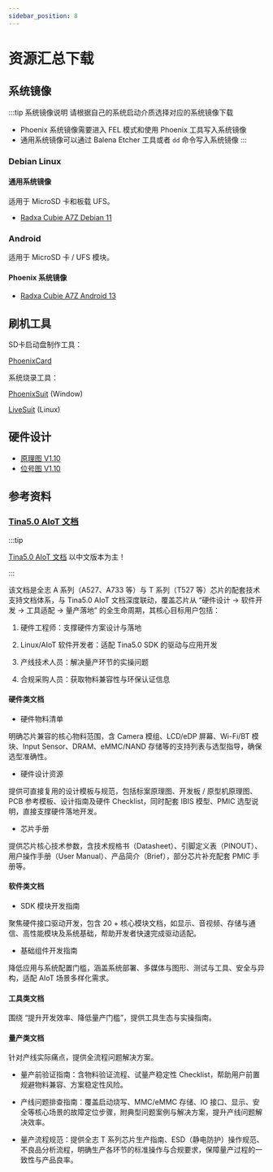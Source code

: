 ```yaml
---
sidebar_position: 8
---
```


# 资源汇总下载

## 系统镜像

:::tip 系统镜像说明
请根据自己的系统启动介质选择对应的系统镜像下载

- Phoenix 系统镜像需要进入 FEL 模式和使用 Phoenix 工具写入系统镜像
- 通用系统镜像可以通过 Balena Etcher 工具或者 `dd` 命令写入系统镜像
  :::

### Debian Linux

#### 通用系统镜像

适用于 MicroSD 卡和板载 UFS。

- [Radxa Cubie A7Z Debian 11](https://github.com/radxa-build/radxa-cubie-a7z/releases/download/rsdk-b1/radxa-cubie-a7z_bullseye_kde_b1.output_512.img.xz)

### Android

适用于 MicroSD 卡 / UFS 模块。

#### Phoenix 系统镜像

- [Radxa Cubie A7Z Android 13](https://github.com/radxa/allwinner-android-manifests/releases/download/A733-Android13-20250917/a733_android13_radxa_a7z_20250917_uart0.zip)

## 刷机工具

SD卡启动盘制作工具：

[PhoenixCard](https://dl.radxa.com/tools/windows/PhoenixCard_V4.3.1.zip)

系统烧录工具：

[PhoenixSuit](https://dl.radxa.com/tools/windows/PhoenixSuit_V2.0.4.zip) (Window)

[LiveSuit](https://dl.radxa.com/tools/linux/LiveSuit_Linux_V3.0.8.zip) (Linux)

## 硬件设计

- [原理图 V1.10](https://dl.radxa.com/cubie/a7z/docs/hw/radxa_Cubie_A7Z_v1100__schematic.pdf)
- [位号图 V1.10](https://dl.radxa.com/cubie/a7z/docs/hw/radxa_Cubie_A7Z_v1100_Components_Placement_map.pdf)

## 参考资料

### [Tina5.0 AIoT 文档](https://gitlab.com/tina5.0_aiot/product/docs/)

:::tip

[Tina5.0 AIoT 文档](https://gitlab.com/tina5.0_aiot/product/docs/) 以中文版本为主！

:::

该文档是全志 A 系列（A527、A733 等）与 T 系列（T527 等）芯片的配套技术支持文档体系，与 Tina5.0 AIoT 文档深度联动，覆盖芯片从 “硬件设计 → 软件开发 → 工具适配 → 量产落地” 的全生命周期，其核心目标用户包括：

1. 硬件工程师：支撑硬件方案设计与落地

2. Linux/AIoT 软件开发者：适配 Tina5.0 SDK 的驱动与应用开发

3. 产线技术人员：解决量产环节的实操问题

4. 合规采购人员：获取物料兼容性与环保认证信息

#### 硬件类文档

- 硬件物料清单

明确芯片兼容的核心物料范围，含 Camera 模组、LCD/eDP 屏幕、Wi-Fi/BT 模块、Input Sensor、DRAM、eMMC/NAND 存储等的支持列表与选型指导，确保选型准确性。

- 硬件设计资源

提供可直接复用的设计模板与规范，包括标案原理图、开发板 / 原型机原理图、PCB 参考模板、设计指南及硬件 Checklist，同时配套 IBIS 模型、PMIC 选型说明，直接支撑硬件落地开发。

- 芯片手册

提供芯片核心技术参数，含技术规格书（Datasheet）、引脚定义表（PINOUT）、用户操作手册（User Manual）、产品简介（Brief），部分芯片补充配套 PMIC 手册等。

#### 软件类文档

- SDK 模块开发指南

聚焦硬件接口驱动开发，包含 20 + 核心模块文档，如显示、音视频、存储与通信、高性能模块及系统基础，帮助开发者快速完成驱动适配。

- 基础组件开发指南

降低应用与系统配置门槛，涵盖系统部署、多媒体与图形、测试与工具、安全与异构，适配 AIoT 场景多样化需求。

#### 工具类文档

围绕 “提升开发效率、降低量产门槛”，提供工具生态与实操指南。

#### 量产类文档

针对产线实际痛点，提供全流程问题解决方案。

- 量产前验证指南：含物料验证流程、试量产稳定性 Checklist，帮助用户前置规避物料兼容、方案稳定性风险。

- 产线问题排查指南：覆盖启动烧写、MMC/eMMC 存储、IO 接口、显示、安全等核心场景的故障定位步骤，附典型问题案例与解决方案，提升产线问题解决效率。

- 量产流程规范：提供全志 T 系列芯片生产指南、ESD（静电防护）操作规范、不良品分析流程，明确生产各环节的标准操作与合规要求，保障量产过程的一致性与产品良率。
